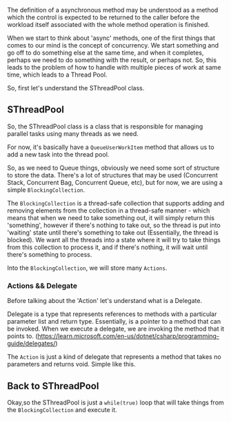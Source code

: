 ﻿The definition of a asynchronous method may be understood as a method which the control is expected to
be returned to the caller before the workload itself associated with the whole method operation is finished. 

When we start to think about 'async' methods, one of the first things that comes to our mind is the concept of concurrency.
We start something and go off to do something else at the same time, and when it completes, perhaps we need to do 
something with the result, or perhaps not.
So, this leads to the problem of how to handle with multiple pieces of work at same time, which leads to a Thread Pool.

So, first let's understand the SThreadPool class.

## SThreadPool

So, the SThreadPool class is a class that is responsible for managing parallel tasks using many threads as we need. 

For now, it's basically have a `QueueUserWorkItem` method that allows us to add a new task into the thread pool.

So, as we need to Queue things, obviously we need some sort of structure to store the data. There's a lot of structures 
that may be used (Concurrent Stack, Concurrent Bag, Concurrent Queue, etc), but for now, we are using a simple 
`BlockingCollection`.

The `BlockingCollection` is a thread-safe collection that supports adding and removing elements from the collection 
in a thread-safe manner - which means that when we need to take something out, it will simply return this 'something',
however if there's nothing to take out, so the thread is put into 'waiting' state
until there's something to take out (Essentially, the thread is blocked). We want all the threads into a state where it 
will try to take things from this collection to process it, and if there's nothing, it will wait until there's something
to process.

Into the `BlockingCollection`, we will store many `Actions`.

### Actions && Delegate

Before talking about the 'Action' let's understand what is a Delegate. 

Delegate is a type that represents references to methods with a particular parameter list and return type. Essentially,
is a pointer to a method that can be invoked. When we execute a delegate, we are invoking the method that it points to.
(https://learn.microsoft.com/en-us/dotnet/csharp/programming-guide/delegates/)

The `Action` is just a kind of delegate that represents a method that takes no parameters and returns void. Simple like
this.

## Back to SThreadPool

Okay,so the SThreadPool is just a `while(true)` loop that will take things from the `BlockingCollection` and execute it.

